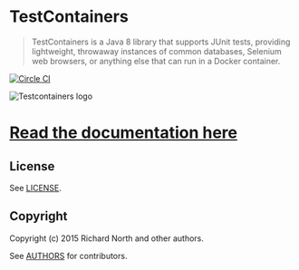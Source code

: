 # TestContainers

> TestContainers is a Java 8 library that supports JUnit tests, providing lightweight, throwaway instances of common databases, Selenium web browsers, or anything else that can run in a Docker container.

[![Circle CI](https://circleci.com/gh/testcontainers/testcontainers-java/tree/master.svg?style=svg)](https://circleci.com/gh/testcontainers/testcontainers-java/tree/master) 

![Testcontainers logo](docs/logo.png)

# [Read the documentation here](http://testcontainers.viewdocs.io/testcontainers-java/)

## License

See [LICENSE](LICENSE).

## Copyright

Copyright (c) 2015 Richard North and other authors.

See [AUTHORS](AUTHORS) for contributors.
